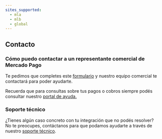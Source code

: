 ```yaml
---
sites_supported:
  - mla
  - mlb
  - global
---
```


## Contacto

### Cómo puedo contactar a un representante comercial de Mercado Pago

Te pedimos que completes este [formulario](https://goo.gl/23YqyB) y nuestro equipo comercial te contactará para poder ayudarte.

Recuerda que para consultas sobre tus pagos o cobros siempre podés consultar nuestro [portal de ayuda.](https://www.mercadopago.com.ar/ayuda)

### Soporte técnico

¿Tienes algún caso concreto con tu integración que no podés resolver?\
No te preocupes, contáctanos para que podamos ayudarte a través de nuestro [soporte técnico](https://www.mercadopago.com.ar/developers/es/support).